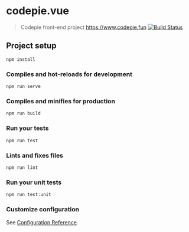 # codepie.vue

> Codepie front-end project
>https://www.codepie.fun
[![Build Status](https://dev.azure.com/Zhiwen-Lin/Codepie/_apis/build/status/Codepie.vue?branchName=master)](https://dev.azure.com/Zhiwen-Lin/Codepie/_build/latest?definitionId=9&branchName=master)

## Project setup
```
npm install
```

### Compiles and hot-reloads for development
```
npm run serve
```

### Compiles and minifies for production
```
npm run build
```

### Run your tests
```
npm run test
```

### Lints and fixes files
```
npm run lint
```

### Run your unit tests
```
npm run test:unit
```

### Customize configuration
See [Configuration Reference](https://cli.vuejs.org/config/).
